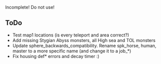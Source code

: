 Incomplete! Do not use!<br>

## ToDo
* Test map1 locations (is every teleport and area correct?)
* Add missing Stygian Abyss monsters, all High sea and TOL monsters
* Update sphere_backwards_compatibility. Rename spk_horse, human, master to a more specific name (and change it to a job_*)
* Fix housing def* errors and decay timer :)
